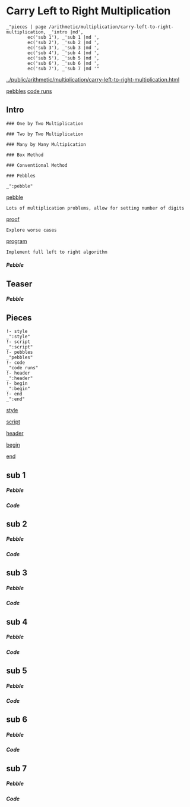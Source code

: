 # Carry Left to Right Multiplication

    _"pieces | page /arithmetic/multiplication/carry-left-to-right-multiplication, _'intro |md',
            ec('sub 1'), _'sub 1 |md ',
            ec('sub 2'), _'sub 2 |md ',
            ec('sub 3'), _'sub 3 |md ',
            ec('sub 4'), _'sub 4 |md ',
            ec('sub 5'), _'sub 5 |md ',
            ec('sub 6'), _'sub 6 |md ',
            ec('sub 7'), _'sub 7 |md '"

[../public/arithmetic/multiplication/carry-left-to-right-multiplication.html](# "save:")

[pebbles](#pebble "h5: | .join \n")
[code runs](#code "h5: | .join \n")

## Intro

    ### One by Two Multiplication

    ### Two by Two Multiplication

    ### Many by Many Multipication

    ### Box Method

    ### Conventional Method

    ### Pebbles

    _":pebble"

[pebble]()

    Lots of multiplication problems, allow for setting number of digits

[proof]()

    Explore worse cases

[program]()

    Implement full left to right algorithm


##### Pebble

## Teaser

##### Pebble

## Pieces

    !- style
    _":style"
    !- script
    _":script"
    !- pebbles
    _"pebbles"
    !- code
    _"code runs"
    !- header
    _":header"
    !- begin
    _":begin"
    !- end
    _":end"



[style]() 

[script]()

[header]()

[begin]()

[end]()

## sub 1




##### Pebble


##### Code


## sub 2




##### Pebble


##### Code


## sub 3




##### Pebble


##### Code


## sub 4




##### Pebble


##### Code


## sub 5




##### Pebble


##### Code


## sub 6




##### Pebble


##### Code


## sub 7




##### Pebble


##### Code


